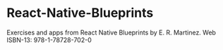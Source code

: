 # React-Native-Blueprints
Exercises and apps from React Native Blueprints by E. R. Martinez.  Web ISBN-13: 978-1-78728-702-0
